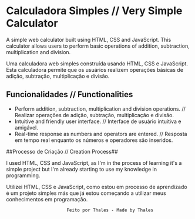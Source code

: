 # Calculadora Simples // Very Simple Calculator

A simple web calculator built using HTML, CSS and JavaScript. This calculator allows users to perform basic operations of addition, subtraction, multiplication and division.


Uma calculadora web simples construída usando HTML, CSS e JavaScript. Esta calculadora permite que os usuários realizem operações básicas de adição, subtração, multiplicação e divisão.


## Funcionalidades // Functionalities

- Perform addition, subtraction, multiplication and division operations. // Realizar operações de adição, subtração, multiplicação e divisão.
- Intuitive and friendly user interface. // Interface de usuário intuitiva e amigável.
- Real-time response as numbers and operators are entered. // Resposta em tempo real enquanto os números e operadores são inseridos.


##Processo de Criação // Creation Process##

I used HTML, CSS and JavaScript, as I'm in the process of learning it's a simple project
   but I'm already starting to use my knowledge in programming.
   

  Utilizei HTML, CSS e JavaScript, como estou em processo de aprendizado é um projeto simples
  más que já estou começando a utilizar meus conhecimentos em programação.

  
                           Feito por Thales - Made by Thales
